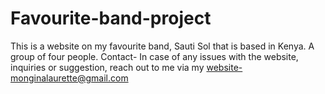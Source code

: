 # Favourite-band-project
This is a website on my favourite band, Sauti Sol that is based in Kenya. A group of four people.
Contact- In case of any issues with the website, inquiries or suggestion, reach out to me via my website-monginalaurette@gmail.com

